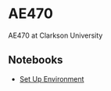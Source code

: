 # AE470

AE470 at Clarkson University

## Notebooks

- [Set Up Environment](https://github.com/jeffwalton/AE470/blob/main/00_ae470_setup_environment.ipynb)

